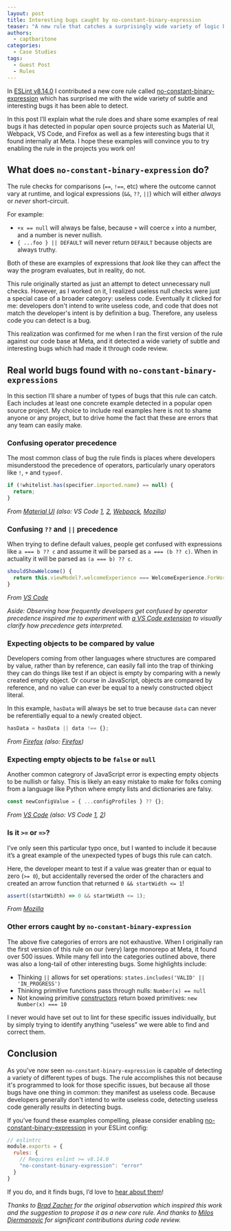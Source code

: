 ```yaml
---
layout: post
title: Interesting bugs caught by no-constant-binary-expression 
teaser: "A new rule that catches a surprisingly wide variety of logic bugs."
authors:
  - captbaritone
categories:
  - Case Studies
tags:
  - Guest Post
  - Rules
---
```


In [ESLint v8.14.0](https://eslint.org/blog/2022/04/eslint-v8.14.0-released) I contributed a new core rule called [no-constant-binary-expression](https://eslint.org/docs/rules/no-constant-binary-expression) which has surprised me with the wide variety of subtle and interesting bugs it has been able to detect.

In this post I’ll explain what the rule does and share some examples of real bugs it has detected in popular open source projects such as Material UI, Webpack, VS Code, and Firefox as well as a few interesting bugs that it found internally at Meta. I hope these examples will convince you to try enabling the rule in the projects you work on!

## What does `no-constant-binary-expression` do?

The rule checks for comparisons (`==`, `!==`, etc) where the outcome cannot vary at runtime, and logical expressions (`&&`, `??`, `||`) which will either _always_ or _never_ short-circuit.

For example:

- `+x == null` will always be false, because `+` will coerce `x` into a number, and a number is never nullish.
- `{ ...foo } || DEFAULT` will never return `DEFAULT` because objects are always truthy.

Both of these are examples of expressions that _look_ like they can affect the way the program evaluates, but in reality, do not.

This rule originally started as just an attempt to detect unnecessary null checks. However, as I worked on it, I realized useless null checks were just a special case of a broader category: useless code. Eventually it clicked for me: developers don't intend to write useless code, and code that does not match the developer's intent is by definition a bug. Therefore, any useless code you can detect is a bug.

This realization was confirmed for me when I ran the first version of the rule against our code base at Meta, and it detected a wide variety of subtle and interesting bugs which had made it through code review.

## Real world bugs found with `no-constant-binary-expressions`

In this section I’ll share a number of types of bugs that this rule can catch. Each includes at least one concrete example detected in a popular open source project. My choice to include real examples here is not to shame anyone or any project, but to drive home the fact that these are errors that any team can easily make.

### Confusing operator precedence

The most common class of bug the rule finds is places where developers misunderstood the precedence of operators, particularly unary operators like `!`, `+` and `typeof`.

```javascript
if (!whitelist.has(specifier.imported.name) == null) {
  return;
}
```

_From [Material UI](https://github.com/mui/material-ui/blob/60f02a7a6b48092eedd2c25b15a7f643168a001f/packages/mui-codemod/src/v5.0.0/top-level-imports.js#L73:L73) (also: VS Code [1](https://github.com/captbaritone/vscode/blob/ab86e0229d6b4d0cb49cfd6747c92cafcd2bd4af/src/vs/workbench/contrib/timeline/browser/timelinePane.ts#L64), [2](https://github.com/captbaritone/vscode/blob/ab86e0229d6b4d0cb49cfd6747c92cafcd2bd4af/src/vs/workbench/contrib/terminal/browser/terminalProfileResolverService.ts#L456:L456), [Webpack](https://github.com/webpack/webpack/blob/3ad4fcac25a976277f2d9cceb37bc81602e96b13/lib/ExportsInfo.js#L468:L468), [Mozilla](https://phabricator.services.mozilla.com/D145655))_

### Confusing `??` and `||` precedence

When trying to define default values, people get confused with expressions like `a === b ?? c` and assume it will be parsed as `a === (b ?? c)`. When in actuality it will be parsed as `(a === b) ?? c`.

```javascript
shouldShowWelcome() {
  return this.viewModel?.welcomeExperience === WelcomeExperience.ForWorkspace ?? true;
}
```

_From [VS Code](https://github.com/captbaritone/vscode/blob/ab86e0229d6b4d0cb49cfd6747c92cafcd2bd4af/src/vs/workbench/contrib/testing/browser/testingExplorerView.ts#L118:L118)_

_Aside: Observing how frequently developers get confused by operator precedence inspired me to experiment with [a VS Code extension](https://jordaneldredge.com/blog/a-vs-code-extension-to-combat-js-precedence-confusion/) to visually clarify how precedence gets interpreted._

### Expecting objects to be compared by value

Developers coming from other languages where structures are compared by value, rather than by reference, can easily fall into the trap of thinking they can do things like test if an object is empty by comparing with a newly created empty object. Or course in JavaScript, objects are compared by reference, and no value can ever be equal to a newly constructed object literal.

In this example, `hasData` will always be set to true because `data` can never be referentially equal to a newly created object.

```javascript
hasData = hasData || data !== {};
```

_From [Firefox](https://hg.mozilla.org/try/rev/0fe5678fb8b71f4eb26f0a153c52d0be45fc5ac1#l3.34) (also: [Firefox](https://hg.mozilla.org/try/rev/0fe5678fb8b71f4eb26f0a153c52d0be45fc5ac1#l1.13))_

### Expecting empty objects to be `false` or `null`

Another common categrory of JavaScript error is expecting empty objects to be nullish or falsy. This is likely an easy mistake to make for folks coming from a language like Python where empty lists and dictionaries are falsy.

```javascript
const newConfigValue = { ...configProfiles } ?? {};
```

_From [VS Code](https://github.com/captbaritone/vscode/blob/ab86e0229d6b4d0cb49cfd6747c92cafcd2bd4af/src/vs/workbench/contrib/terminal/browser/terminalProfileQuickpick.ts#L126:L126) (also: VS Code [1](https://github.com/captbaritone/vscode/blob/ab86e0229d6b4d0cb49cfd6747c92cafcd2bd4af/src/vs/platform/terminal/node/ptyService.ts#L369:L369), [2](https://github.com/captbaritone/vscode/blob/ab86e0229d6b4d0cb49cfd6747c92cafcd2bd4af/src/vs/workbench/contrib/terminal/browser/terminalProfileResolverService.ts#L484:L484))_

### Is it `>=` or `=>`?

I’ve only seen this particular typo once, but I wanted to include it because it’s a great example of the unexpected types of bugs this rule can catch.

Here, the developer meant to test if a value was greater than or equal to zero (`>= 0`), but accidentally reversed the order of the characters and created an arrow function that returned `0 && startWidth <= 1`!

```javascript
assert((startWidth) => 0 && startWidth <= 1);
```

_From [Mozilla](https://phabricator.services.mozilla.com/rMOZILLACENTRAL925b8d1ad45f80faee052492b3b43f5120052405)_

### Other errors caught by `no-constant-binary-expression`

The above five categories of errors are not exhaustive. When I originally ran the first version of this rule on our (very) large monorepo at Meta, it found over 500 issues. While many fell into the categories outlined above, there was also a long-tail of other interesting bugs. Some highlights include:

- Thinking `||` allows for set operations: `states.includes('VALID' || 'IN_PROGRESS')`
- Thinking primitive functions pass through nulls: `Number(x) == null`
- Not knowing primitive [constructors](https://developer.mozilla.org/en-US/docs/Web/JavaScript/Reference/Global_Objects/Number/Number) return boxed primitives: `new Number(x) === 10`

I never would have set out to lint for these specific issues individually, but by simply trying to identify anything “useless” we were able to find and correct them.

## Conclusion

As you've now seen `no-constant-binary-expression` is capable of detecting a variety of different types of bugs. The rule accomplishes this not because it's programmed to look for those specific issues, but because all those bugs have one thing in common: they manifest as useless code. Because developers generally don't intend to write useless code, detecting useless code generally results in detecting bugs.

If you’ve found these examples compelling, please consider enabling [no-constant-binary-expression](https://eslint.org/docs/rules/no-constant-binary-expression) in your ESLint config:

```javascript
// eslintrc
module.exports = {
  rules: {
    // Requires eslint >= v8.14.0
    "no-constant-binary-expression": "error"
  }
}
```

If you do, and it finds bugs, I’d love to [hear about them](https://twitter.com/captbaritone)!


*Thanks to [Brad Zacher](https://twitter.com/bradzacher) for the original observation which inspired this work and the suggestion to propose it as a new core rule. And thanks to [Milos Djermanovic](https://github.com/mdjermanovic) for significant contributions during code review.*
